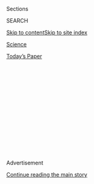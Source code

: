 <div id="app">

<div>

<div>

<div>

<div class="NYTAppHideMasthead css-1q2w90k e1suatyy0">

<div class="section css-ui9rw0 e1suatyy2">

<div class="css-eph4ug er09x8g0">

<div class="css-6n7j50">

</div>

<span class="css-1dv1kvn">Sections</span>

<div class="css-10488qs">

<span class="css-1dv1kvn">SEARCH</span>

</div>

[Skip to content](#site-content)[Skip to site
index](#site-index)

</div>

<div id="masthead-section-label" class="css-1wr3we4 eaxe0e00">

[Science](https://www.nytimes3xbfgragh.onion/section/science)

</div>

<div class="css-10698na e1huz5gh0">

</div>

</div>

<div id="masthead-bar-one" class="section hasLinks css-15hmgas e1csuq9d3">

<div class="css-uqyvli e1csuq9d0">

</div>

<div class="css-1uqjmks e1csuq9d1">

</div>

<div class="css-9e9ivx">

[](https://myaccount.nytimes3xbfgragh.onion/auth/login?response_type=cookie&client_id=vi)

</div>

<div class="css-1bvtpon e1csuq9d2">

[Today’s
Paper](https://www.nytimes3xbfgragh.onion/section/todayspaper)

</div>

</div>

</div>

</div>

<div data-aria-hidden="false">

<div id="site-content" data-role="main">

<div>

<div class="css-1aor85t" style="opacity:0.000000001;z-index:-1;visibility:hidden">

<div class="css-1hqnpie">

<div class="css-epjblv">

<span class="css-17xtcya">[Science](/section/science)</span><span class="css-x15j1o">|</span><span class="css-fwqvlz">Nature’s
Noisiest Liars Carry Secrets in Their
Calls</span>

</div>

<div class="css-k008qs">

<div class="css-1iwv8en">

<span class="css-18z7m18"></span>

<div>

</div>

</div>

<span class="css-1n6z4y">https://nyti.ms/2CTFgHv</span>

<div class="css-1705lsu">

<div class="css-4xjgmj">

<div class="css-4skfbu" data-role="toolbar" data-aria-label="Social Media Share buttons, Save button, and Comments Panel with current comment count" data-testid="share-tools">

  - 
  - 
  - 
  - 
    
    <div class="css-6n7j50">
    
    </div>

  - 
  - 

</div>

</div>

</div>

</div>

</div>

</div>

<div id="NYT_TOP_BANNER_REGION" class="css-13pd83m">

</div>

<div id="top-wrapper" class="css-1sy8kpn">

<div id="top-slug" class="css-l9onyx">

Advertisement

</div>

[Continue reading the main
story](#after-top)

<div class="ad top-wrapper" style="text-align:center;height:100%;display:block;min-height:250px">

<div id="top" class="place-ad" data-position="top" data-size-key="top">

</div>

</div>

<div id="after-top">

</div>

</div>

<div>

<div id="sponsor-wrapper" class="css-1hyfx7x">

<div id="sponsor-slug" class="css-19vbshk">

Supported by

</div>

[Continue reading the main
story](#after-sponsor)

<div id="sponsor" class="ad sponsor-wrapper" style="text-align:center;height:100%;display:block">

</div>

<div id="after-sponsor">

</div>

</div>

<div class="css-186x18t">

Trilobites

</div>

<div class="css-1vkm6nb ehdk2mb0">

# Nature’s Noisiest Liars Carry Secrets in Their Calls

</div>

Many mammals that have loud calls to deceive other animals seem to have
a particular learning style in common.

<div class="css-79elbk" data-testid="photoviewer-wrapper">

<div class="css-z3e15g" data-testid="photoviewer-wrapper-hidden">

</div>

<div class="css-1a48zt4 ehw59r15" data-testid="photoviewer-children">

![<span class="css-16f3y1r e13ogyst0" data-aria-hidden="true">A black
howler monkey in the jungle in Belize, howling like
crazy.</span><span class="css-cnj6d5 e1z0qqy90" itemprop="copyrightHolder"><span class="css-1ly73wi e1tej78p0">Credit...</span><span><span>Alamy</span></span></span>](https://static01.graylady3jvrrxbe.onion/images/2020/07/19/science/19TB-VOCAL/19TB-VOCAL-articleLarge.jpg?quality=75&auto=webp&disable=upscale)

</div>

</div>

<div class="css-18e8msd">

<div class="css-vp77d3 epjyd6m0">

<div class="css-1baulvz">

By <span class="css-1baulvz last-byline" itemprop="name">Joshua
Sokol</span>

</div>

</div>

  - 
    
    <div class="css-ld3wwf e16638kd2">
    
    July 21,
    2020
    
    </div>

  - 
    
    <div class="css-4xjgmj">
    
    <div class="css-d8bdto" data-role="toolbar" data-aria-label="Social Media Share buttons, Save button, and Comments Panel with current comment count" data-testid="share-tools">
    
      - 
      - 
      - 
      - 
        
        <div class="css-6n7j50">
        
        </div>
    
      - 
      - 
    
    </div>
    
    </div>

</div>

</div>

<div class="section meteredContent css-1r7ky0e" name="articleBody" itemprop="articleBody">

<div class="css-1fanzo5 StoryBodyCompanionColumn">

<div class="css-53u6y8">

A beast calls in the distance. Hearing a low rumble, you might imagine
the source will be an unholy cross between a wild boar and a chain saw.
The message is unmistakable: I’m here, I’m huge and you can either come
mate with me or stay out of my way.

Surprise\! It’s just a cuddly little koala.

</div>

</div>

<div class="css-1u3pw94">

</div>

<div class="css-1fanzo5 StoryBodyCompanionColumn">

<div class="css-53u6y8">

Like online dating, the soundscape of the animal world is rife with
exaggerations about size, which animals use to scare off rivals and
attract mates. Gazelles, [howler
monkeys,](https://www.nytimes3xbfgragh.onion/2015/10/23/science/howler-monkey-species-deep-voice-testicle-size.html)
bats and [many more
creatures](https://www.nature.com/articles/ncomms12739) have evolved to
create calls with deep sonic frequencies that sound as if they come from
a much larger animal.

Now scientists have proposed this same underlying pressure to exaggerate
size might be linked to an even deeper mystery. It could have spurred
mammals toward developing the ability to make a wider array of possible
calls, to mimic sounds after hearing them and maybe even speech, what
scientists call vocal learning.

</div>

</div>

<div class="css-1fanzo5 StoryBodyCompanionColumn">

<div class="css-53u6y8">

“We are offering one possible way for vocal learning to have evolved,”
says Maxime Garcia, a biologist at the University of Zurich in
Switzerland who suggested the relationship with his colleague, Andrea
Ravignani, [in the journal Biology
Letters](https://royalsocietypublishing.org/doi/full/10.1098/rsbl.2020.0081?af=R)
this month*.*

Their idea builds off previous studies on vocal learning in humans.
Beyond just opera singers,
[beatboxers](https://www.nytimes3xbfgragh.onion/2018/11/07/science/beatboxing-mri-scanner.html)
and Michael Winslow from the “Police Academy” movies, we all have some
level of control over the frequencies of our voices.

“I can tell you to lower your pitch or try to sound big, and you can
*soound like thissss*,” said Katarzyna Pisanski at the University of
Lyon in France, affecting a deep voice.

But this power to voluntarily deceive seems to make us unique among our
closest relatives. Even captive apes seem to have only very limited
control over their voices. “You can’t tell another primate to do this,”
she says.

Traditionally, scientists have reasoned that the vocal control of Homo
sapiens was a rung on the ladder of our evolution of speech. But in
2016, biologist David Reby and others, including Dr. Pisanski, argued
that, instead, humans became acoustic “cheaters” because of evolutionary
pressures to sound bigger and more masculine.

</div>

</div>

<div class="css-1fanzo5 StoryBodyCompanionColumn">

<div class="css-53u6y8">

Now Dr. Garcia and Dr. Ravignani have applied the same idea to the
animal world.

Among many species that cheat by willfully modulating their voices,
previous experiments show a correlation: Many can also imitate sounds.
Elephants, for example, can make sounds through their mouths or their
long, stretchy trunks.

“Going through one way or the other, the characteristics will change
drastically, and change the impression of body size,” Dr. Garcia says.
“And it happens they are vocal learners, too.”

</div>

</div>

<div class="css-cfo9c3">

</div>

<div class="css-1fanzo5 StoryBodyCompanionColumn">

<div class="css-53u6y8">

One of the best examples may be Hoover, a harbor seal who spent much of
his life heckling visitors at the New England Aquarium in a thick,
impossibly human Maine accent. Hoover died in 1985. But scientists
confirmed [last
year](https://www.sciencedirect.com/science/article/pii/S0960982219306852)
that seals — even much less talented ones — really could learn to change
the same sonic frequencies that also hint at their size.

At least 164 non-primate mammal species are either confirmed vocal
learners or related to one and can produce frequencies far from what you
might expect based on their body size, Dr. Garcia and Dr. Ravignani
found. Now they hope to see if screening for animals that exaggerate
size in their calls might be a good way to pick which animals to test
next for vocal learning abilities.

The idea of a deeper connection will be hard to prove or disprove, says
Dr. Pisanski, who didn’t participate in the current study.

“The biggest impact this article will have is by looking at the role of
vocal control outside of primates, and comparing a large number of
mammals,” she said. “This is something we really need to do.”

</div>

</div>

<div>

</div>

</div>

<div>

</div>

<div>

</div>

<div>

</div>

<div>

<div id="bottom-wrapper" class="css-1ede5it">

<div id="bottom-slug" class="css-l9onyx">

Advertisement

</div>

[Continue reading the main
story](#after-bottom)

<div id="bottom" class="ad bottom-wrapper" style="text-align:center;height:100%;display:block;min-height:90px">

</div>

<div id="after-bottom">

</div>

</div>

</div>

</div>

</div>

## Site Index

<div>

</div>

## Site Information Navigation

  - [© <span>2020</span> <span>The New York Times
    Company</span>](https://help.nytimes3xbfgragh.onion/hc/en-us/articles/115014792127-Copyright-notice)

<!-- end list -->

  - [NYTCo](https://www.nytco.com/)
  - [Contact
    Us](https://help.nytimes3xbfgragh.onion/hc/en-us/articles/115015385887-Contact-Us)
  - [Work with us](https://www.nytco.com/careers/)
  - [Advertise](https://nytmediakit.com/)
  - [T Brand Studio](http://www.tbrandstudio.com/)
  - [Your Ad
    Choices](https://www.nytimes3xbfgragh.onion/privacy/cookie-policy#how-do-i-manage-trackers)
  - [Privacy](https://www.nytimes3xbfgragh.onion/privacy)
  - [Terms of
    Service](https://help.nytimes3xbfgragh.onion/hc/en-us/articles/115014893428-Terms-of-service)
  - [Terms of
    Sale](https://help.nytimes3xbfgragh.onion/hc/en-us/articles/115014893968-Terms-of-sale)
  - [Site
    Map](https://spiderbites.nytimes3xbfgragh.onion)
  - [Help](https://help.nytimes3xbfgragh.onion/hc/en-us)
  - [Subscriptions](https://www.nytimes3xbfgragh.onion/subscription?campaignId=37WXW)

</div>

</div>

</div>

</div>

